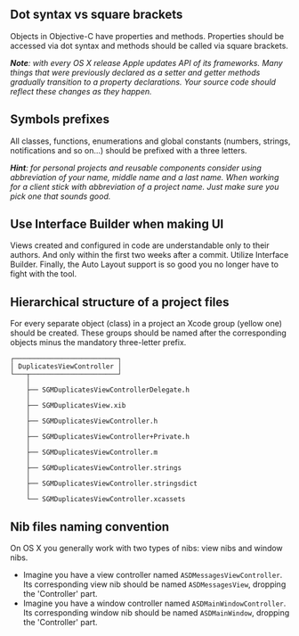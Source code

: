 ## Dot syntax vs square brackets

Objects in Objective-C have properties and methods. Properties should be accessed via dot syntax and methods should be called via square brackets.

_**Note**: with every OS X release Apple updates API of its frameworks. Many things that were previously declared as a setter and getter methods gradually transition to a property declarations. Your source code should reflect these changes as they happen._

## Symbols prefixes

All classes, functions, enumerations and global constants (numbers, strings, notifications and so on...) should be prefixed with a three letters.

_**Hint**: for personal projects and reusable components consider using abbreviation of your name, middle name and a last name. When working for a client stick with abbreviation of a project name. Just make sure you pick one that sounds good._

## Use Interface Builder when making UI
Views created and configured in code are understandable only to their authors. And only within the first two weeks after a commit. Utilize Interface Builder. Finally, the Auto Layout support is so good you no longer have to fight with the tool.

## Hierarchical structure of a project files
For every separate object (class) in a project an Xcode group (yellow one) should be created. These groups should be named after the corresponding objects minus the mandatory three-letter prefix.

```
┌──────────────────────────┐                      
│ DuplicatesViewController │                      
└───┬──────────────────────┘                      
    │                                            
    ├── SGMDuplicatesViewControllerDelegate.h     
    │                                            
    ├── SGMDuplicatesView.xib                     
    │                                            
    ├── SGMDuplicatesViewController.h             
    │                                            
    ├── SGMDuplicatesViewController+Private.h     
    │                                            
    ├── SGMDuplicatesViewController.m             
    │                                            
    ├── SGMDuplicatesViewController.strings       
    │                                            
    ├── SGMDuplicatesViewController.stringsdict   
    │                                            
    └── SGMDuplicatesViewController.xcassets
```

## Nib files naming convention
On OS X you generally work with two types of nibs: view nibs and window nibs.

* Imagine you have a view controller named `ASDMessagesViewController`. Its corresponding view nib should be named `ASDMessagesView`, dropping the 'Controller'
 part.
* Imagine you have a window controller named `ASDMainWindowController`. Its corresponding window nib should be named `ASDMainWindow`, dropping the 'Controller'
 part.
